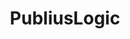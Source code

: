 ---
templateKey: 'home-page'
title: PubliusLogic
meta_title: Home | Publius Logic
meta_description: >-
  At PubliusLogic we Publish Logic as Common Sense. Our name was taken from my 
  extensive studies Of the Books at Large = Us Congressional Reports including a lot 
  of Notes and Letters from our Founding Fathers.
heading: To Publish Logic - Common Sense
description: >-
  At PubliusLogic we Publish Logic as Common Sense. Our name was taken from my 
  extensive studies Of the Books at Large = Us Congressional Reports including a lot 
  of Notes and Letters from our Founding Fathers.
offerings:
  blurbs:
    - image: /img/meeting-space.pn
      text: >
        Built with ❤️ and Jamaican Blue Mountain Coffee. PubliusLogic is a collection of tutorials by the Publius on a lot of human subjects.
        Since I have never had anyone work on anything of mine I build my own website's and enjoy
        coding it a lot. The tutorials on this site are surrounding Gatsby, React, ReactHooks, Styled Components and even bluma .css with Styled Components and styled icons. Using React hooks for Forms, Modals, Masonry Gallery Layout's, Google Maps and more. I have Moved from my donboulton.com website build with Jekyll adding react and webpack to my Jekyll site gave me all the tools I needed to Build this Gatsby site. I have lots of ways to contact me within every page, so let me know of any errors, or issues you have with my writings or code.
    - image: /img/tutorials.png    
      text: >
         At PubliusLogic we Publish Logic as Common Sense. Our name was taken from publications of 85 articles in mostly New York papers. The Publius was published anonymously as the - Federalist Papers - Constitution Facts. Including my 15 years extensive studies Of the Books at Large - USA Congressional Reports, also studying the of Notes and Letters from our Founding Fathers as Alexander Hamilton, James Madison, and John Jay. Logic Came from Thomas Paine's book Common Sense. Originally published anonymously, “Common Sense” advocated independence for the American colonies from Britain and is considered one of the most influential pamphlets in American history. Promoting the colonists to seek Independence.
testimonials:
  - author: Janosh Riebesell
    quote: >-
      If you’re running a Gatsby blog (or any React-powered blog for that matter) and you’d like to add comment functionality, rest assured, it’s very easy. React Hooks is easy and light 
  - author: Donald Boulton
    quote: >-
      I get a lot out of posts on >_Upmostly, "James King", brings you original React and JavaScript tutorials each week. Learn React and JavaScript the right way..
---